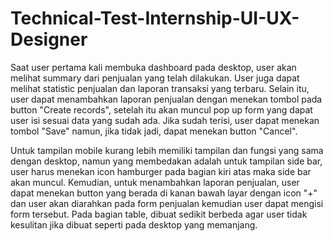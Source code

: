 # Technical-Test-Internship-UI-UX-Designer

Saat user pertama kali membuka dashboard pada desktop, user akan melihat summary dari penjualan yang telah dilakukan. User juga dapat melihat statistic penjualan dan laporan transaksi yang terbaru. Selain itu, user dapat menambahkan laporan penjualan dengan menekan tombol pada button "Create records", setelah itu akan muncul pop up form yang dapat user isi sesuai data yang sudah ada. Jika sudah terisi, user dapat menekan tombol "Save" namun, jika tidak jadi, dapat menekan button "Cancel".

Untuk tampilan mobile kurang lebih memiliki tampilan dan fungsi yang sama dengan desktop, namun yang membedakan adalah untuk tampilan side bar, user harus menekan icon hamburger pada bagian kiri atas maka side bar akan muncul. Kemudian, untuk menambahkan laporan penjualan, user dapat menekan button yang berada di kanan bawah layar dengan icon "+" dan user akan diarahkan pada form penjualan kemudian user dapat mengisi form tersebut. Pada bagian table, dibuat sedikit berbeda agar user tidak kesulitan jika dibuat seperti pada desktop yang memanjang.
